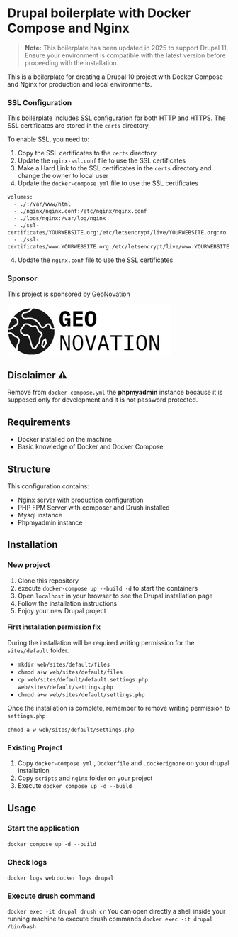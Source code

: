 # Drupal boilerplate with Docker Compose and Nginx

> **Note:** This boilerplate has been updated in 2025 to support Drupal 11. Ensure your environment is compatible with the latest version before proceeding with the installation.

This is a boilerplate for creating a Drupal 10 project with Docker Compose and Nginx for production and local environments.

### SSL Configuration

This boilerplate includes SSL configuration for both HTTP and HTTPS. The SSL certificates are stored in the `certs` directory.

To enable SSL, you need to:

1. Copy the SSL certificates to the `certs` directory
2. Update the `nginx-ssl.conf` file to use the SSL certificates
3. Make a Hard Link to the SSL certificates in the `certs` directory and change the owner to local user
4. Update the `docker-compose.yml` file to use the SSL certificates
```
volumes:
  - ./:/var/www/html
  - ./nginx/nginx.conf:/etc/nginx/nginx.conf
  - ./logs/nginx:/var/log/nginx
  - ./ssl-certificates/YOURWEBSITE.org:/etc/letsencrypt/live/YOURWEBSITE.org:ro
  - ./ssl-certificates/www.YOURWEBSITE.org:/etc/letsencrypt/live/www.YOURWEBSITE.org:ro
```
4. Update the `nginx.conf` file to use the SSL certificates


### Sponsor

This project is sponsored by [GeoNovation](https://www.geonovation.it/)

![GeoNovation Logo](geonovation-logo-black.svg "GeoNovation Logo")
## Disclaimer :warning:

  Remove from `docker-compose.yml` the **phpmyadmin** instance because it is supposed only for development and it is not password protected.


## Requirements

- Docker installed on the machine
- Basic knowledge of Docker and Docker Compose

 ## Structure
 This configuration contains:
 - Nginx server with production configuration
 - PHP FPM Server with composer and Drush installed
 - Mysql instance
 - Phpmyadmin instance


## Installation

### New project

1. Clone this repository
2. execute `docker-compose up --build -d` to start the containers
3. Open `localhost` in your browser to see the Drupal installation page
4. Follow the installation instructions
5. Enjoy your new Drupal project

  

#### First installation permission fix

During the installation will be required writing permission for the `sites/default` folder.

- `mkdir web/sites/default/files`
- `chmod a+w web/sites/default/files`
- `cp web/sites/default/default.settings.php web/sites/default/settings.php`
- `chmod a+w web/sites/default/settings.php`

Once the installation is complete, remember to remove writing permission to `settings.php`

`chmod a-w web/sites/default/settings.php`

### Existing Project

1. Copy `docker-compose.yml` , `Dockerfile`  and `.dockerignore` on your drupal installation 
2. Copy `scripts` and `nginx` folder on your project
3. Execute `docker compose up -d --build`


## Usage

### Start the application
`docker compose up -d --build`

### Check logs
`docker logs web`
`docker logs drupal`

### Execute drush command
`docker exec -it drupal drush cr`
You can open directly a shell inside your running machine to execute drush commands
`docker exec -it drupal /bin/bash`
